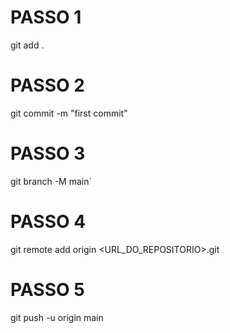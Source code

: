 # PASSO 1
git add .

# PASSO 2
git commit -m "first commit"

# PASSO 3
git branch -M main´

# PASSO 4
git remote add origin <URL_DO_REPOSITORIO>.git

# PASSO 5
git push -u origin main
